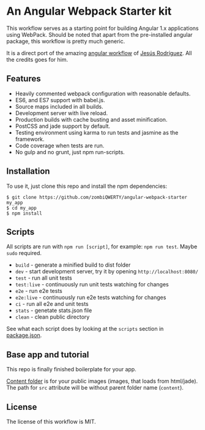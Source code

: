 # An Angular Webpack Starter kit

This workflow serves as a starting point for building Angular 1.x applications using WebPack. Should be noted that apart from the pre-installed angular package, this workflow is pretty much generic.

It is a direct port of the amazing [angular workflow](https://github.com/Foxandxss/angular-webpack-workflow) of [Jesús Rodríguez](https://github.com/Foxandxss). All the credits goes for him.

## Features

* Heavily commented webpack configuration with reasonable defaults.
* ES6, and ES7 support with babel.js.
* Source maps included in all builds.
* Development server with live reload.
* Production builds with cache busting and asset minification.
* PostCSS and jade support by default.
* Testing environment using karma to run tests and jasmine as the framework.
* Code coverage when tests are run.
* No gulp and no grunt, just npm run-scripts.

## Installation

To use it, just clone this repo and install the npm dependencies:

```shell
$ git clone https://github.com/zombiQWERTY/angular-webpack-starter my_app
$ cd my_app
$ npm install
```

## Scripts

All scripts are run with `npm run [script]`, for example: `npm run test`. Maybe `sudo` required.

* `build` - generate a minified build to dist folder
* `dev` - start development server, try it by opening `http://localhost:8080/`
* `test` - run all unit tests
* `test:live` - continuously run unit tests watching for changes
* `e2e` - run e2e tests
* `e2e:live` - continuously run e2e tests watching for changes
* `ci` - run all e2e and unit tests
* `stats` - genetate stats.json file
* `clean` - clean public directory

See what each script does by looking at the `scripts` section in [package.json](./package.json).

## Base app and tutorial

This repo is finally finished boilerplate for your app.

[Content folder](./src/content/) is for your public images (images, that loads from html/jade). The path for `src` 
attribute will be without parent folder name (`content`).

## License

The license of this workflow is MIT.
